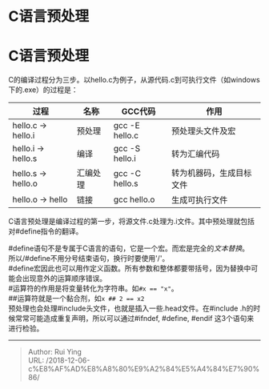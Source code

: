 # C语言预处理

# C语言预处理

C的编译过程分为三步。以hello.c为例子，从源代码.c到可执行文件（如windows下的.exe）的过程是：

| 过程               | 名称     | GCC代码        | 作用                     |
| ------------------ | -------- | -------------- | ------------------------ |
| hello.c -> hello.i | 预处理   | gcc -E hello.c | 预处理头文件及宏         |
| hello.i -> hello.s | 编译     | gcc -S hello.i | 转为汇编代码             |
| hello.s -> hello.o | 汇编处理 | gcc -C hello.s | 转为机器码，生成目标文件 |
| hello.o -> hello   | 链接     | gcc  hello.o   | 生成可执行文件           |

C语言预处理是编译过程的第一步，将源文件.c处理为.i文件。其中预处理就包括对#define指令的翻译。

\#define语句不是专属于C语言的语句，它是一个宏。而宏是完全的*文本替换*。  
所以/#define不用分号结束语句，换行时要使用'/'。  
\#define宏因此也可以用作定义函数。所有参数和整体都要带括号，因为替换中可能会出现意外的运算顺序错误。  
\#运算符的作用是将变量转化为字符串。如`#x == "x"`。  
\#\#运算符就是一个黏合剂，如`x ## 2 == x2`  
预处理也会处理#include头文件，也就是插入一些.head文件。在\#include .h的时候常常可能造成重复声明，所以可以通过\#ifndef, \#define, \#endif 这3个语句来进行检验。


---

> Author: Rui Ying  
> URL: /2018-12-06-c%E8%AF%AD%E8%A8%80%E9%A2%84%E5%A4%84%E7%90%86/  

